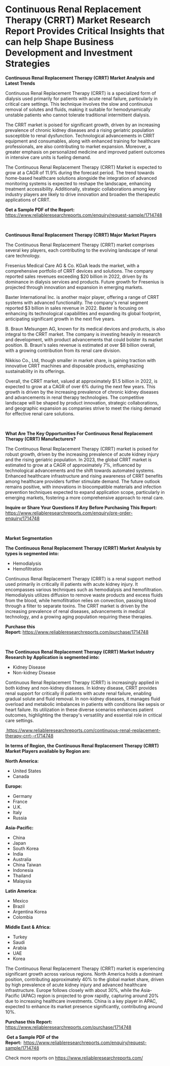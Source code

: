 <p><h1>Continuous Renal Replacement Therapy (CRRT) Market Research Report Provides Critical Insights that can help Shape Business Development and Investment Strategies</h1></p><p><strong>Continuous Renal Replacement Therapy (CRRT) Market Analysis and Latest Trends</strong></p>
<p><p>Continuous Renal Replacement Therapy (CRRT) is a specialized form of dialysis used primarily for patients with acute renal failure, particularly in critical care settings. This technique involves the slow and continuous removal of solutes and fluids, making it suitable for hemodynamically unstable patients who cannot tolerate traditional intermittent dialysis. </p><p>The CRRT market is poised for significant growth, driven by an increasing prevalence of chronic kidney diseases and a rising geriatric population susceptible to renal dysfunction. Technological advancements in CRRT equipment and consumables, along with enhanced training for healthcare professionals, are also contributing to market expansion. Moreover, a greater emphasis on personalized medicine and improved patient outcomes in intensive care units is fueling demand.</p><p>The Continuous Renal Replacement Therapy (CRRT) Market is expected to grow at a CAGR of 11.9% during the forecast period. The trend towards home-based healthcare solutions alongside the integration of advanced monitoring systems is expected to reshape the landscape, enhancing treatment accessibility. Additionally, strategic collaborations among key industry players are likely to drive innovation and broaden the therapeutic applications of CRRT.</p></p>
<p><strong>Get a Sample PDF of the Report:&nbsp;</strong> <a href="https://www.reliableresearchreports.com/enquiry/request-sample/1714748?utm_campaign=2279&utm_medium=2&utm_source=Github&utm_content=ia&utm_term=28032025&utm_id=continuous-renal-replacement-therapy-crrt">https://www.reliableresearchreports.com/enquiry/request-sample/1714748</a></p>
<p>&nbsp;</p>
<p><strong>Continuous Renal Replacement Therapy (CRRT) Major Market Players</strong></p>
<p><p>The Continuous Renal Replacement Therapy (CRRT) market comprises several key players, each contributing to the evolving landscape of renal care technology. </p><p>Fresenius Medical Care AG & Co. KGaA leads the market, with a comprehensive portfolio of CRRT devices and solutions. The company reported sales revenues exceeding $20 billion in 2022, driven by its dominance in dialysis services and products. Future growth for Fresenius is projected through innovation and expansion in emerging markets.</p><p>Baxter International Inc. is another major player, offering a range of CRRT systems with advanced functionality. The company's renal segment reported $3 billion in sales revenue in 2022. Baxter is focusing on enhancing its technological capabilities and expanding its global footprint, anticipating significant growth in the next five years.</p><p>B. Braun Melsungen AG, known for its medical devices and products, is also integral to the CRRT market. The company is investing heavily in research and development, with product advancements that could bolster its market position. B. Braun's sales revenue is estimated at over $8 billion overall, with a growing contribution from its renal care division.</p><p>Nikkiso Co., Ltd, though smaller in market share, is gaining traction with innovative CRRT machines and disposable products, emphasizing sustainability in its offerings. </p><p>Overall, the CRRT market, valued at approximately $1.5 billion in 2022, is expected to grow at a CAGR of over 6% during the next few years. This growth is driven by the increasing prevalence of chronic kidney diseases and advancements in renal therapy technologies. The competitive landscape will be shaped by product innovation, strategic collaborations, and geographic expansion as companies strive to meet the rising demand for effective renal care solutions.</p></p>
<p>&nbsp;</p>
<p><strong>What Are The Key Opportunities For Continuous Renal Replacement Therapy (CRRT) Manufacturers?</strong></p>
<p><p>The Continuous Renal Replacement Therapy (CRRT) market is poised for robust growth, driven by the increasing prevalence of acute kidney injury and the rising geriatric population. In 2023, the global CRRT market is estimated to grow at a CAGR of approximately 7%, influenced by technological advancements and the shift towards automated systems. Enhanced healthcare infrastructure and rising awareness of CRRT benefits among healthcare providers further stimulate demand. The future outlook remains positive, with innovations in biocompatible materials and infection prevention techniques expected to expand application scope, particularly in emerging markets, fostering a more comprehensive approach to renal care.</p></p>
<p><strong>Inquire or Share Your Questions If Any Before Purchasing This Report:</strong> <a href="https://www.reliableresearchreports.com/enquiry/pre-order-enquiry/1714748?utm_campaign=2279&utm_medium=2&utm_source=Github&utm_content=ia&utm_term=28032025&utm_id=continuous-renal-replacement-therapy-crrt">https://www.reliableresearchreports.com/enquiry/pre-order-enquiry/1714748</a></p>
<p>&nbsp;</p>
<p><strong>Market Segmentation</strong></p>
<p><strong>The Continuous Renal Replacement Therapy (CRRT) Market Analysis by types is segmented into:</strong></p>
<p><ul><li>Hemodialysis</li><li>Hemofiltration</li></ul></p>
<p><p>Continuous Renal Replacement Therapy (CRRT) is a renal support method used primarily in critically ill patients with acute kidney injury. It encompasses various techniques such as hemodialysis and hemofiltration. Hemodialysis utilizes diffusion to remove waste products and excess fluids from the blood, while hemofiltration relies on convection, passing blood through a filter to separate toxins. The CRRT market is driven by the increasing prevalence of renal diseases, advancements in medical technology, and a growing aging population requiring these therapies.</p></p>
<p><strong>Purchase this Report:&nbsp;</strong><a href="https://www.reliableresearchreports.com/purchase/1714748?utm_campaign=2279&utm_medium=2&utm_source=Github&utm_content=ia&utm_term=28032025&utm_id=continuous-renal-replacement-therapy-crrt">https://www.reliableresearchreports.com/purchase/1714748</a></p>
<p>&nbsp;</p>
<p><strong>The Continuous Renal Replacement Therapy (CRRT) Market Industry Research by Application is segmented into:</strong></p>
<p><ul><li>Kidney Disease</li><li>Non-kidney Disease</li></ul></p>
<p><p>Continuous Renal Replacement Therapy (CRRT) is increasingly applied in both kidney and non-kidney diseases. In kidney disease, CRRT provides renal support for critically ill patients with acute renal failure, enabling gradual solute and fluid removal. In non-kidney diseases, it manages fluid overload and metabolic imbalances in patients with conditions like sepsis or heart failure. Its utilization in these diverse scenarios enhances patient outcomes, highlighting the therapy's versatility and essential role in critical care settings.</p></p>
<p><a href="https://www.reliableresearchreports.com/continuous-renal-replacement-therapy-crrt--r1714748?utm_campaign=2279&utm_medium=2&utm_source=Github&utm_content=ia&utm_term=28032025&utm_id=continuous-renal-replacement-therapy-crrt">&nbsp;https://www.reliableresearchreports.com/continuous-renal-replacement-therapy-crrt--r1714748</a></p>
<p><strong>In terms of Region, the Continuous Renal Replacement Therapy (CRRT) Market Players available by Region are:</strong></p>
<p>
    <p> <strong> North America: </strong>
        <ul>
            <li>United States</li>
            <li>Canada</li>
        </ul>
        </p> 
    <p> <strong> Europe: </strong>
        <ul>
            <li>Germany</li>
            <li>France</li>
            <li>U.K.</li>
            <li>Italy</li>
            <li>Russia</li>
        </ul>
        </p> 
    <p> <strong> Asia-Pacific: </strong>
        <ul>
            <li>China</li>
            <li>Japan</li>
            <li>South Korea</li>
            <li>India</li>
            <li>Australia</li>
            <li>China Taiwan</li>
            <li>Indonesia</li>
            <li>Thailand</li>
            <li>Malaysia</li>
        </ul>
        </p> 
    <p> <strong> Latin America: </strong>
        <ul>
            <li>Mexico</li>
            <li>Brazil</li>
            <li>Argentina Korea</li>
            <li>Colombia</li>
        </ul>
        </p> 
    <p> <strong> Middle East & Africa: </strong>
        <ul>
            <li>Turkey</li>
            <li>Saudi</li>
            <li>Arabia</li>
            <li>UAE</li>
            <li>Korea</li>
        </ul>
    </p>
    </p>
<p><p>The Continuous Renal Replacement Therapy (CRRT) market is experiencing significant growth across various regions. North America holds a dominant position, contributing approximately 40% to the global market share, driven by high prevalence of acute kidney injury and advanced healthcare infrastructure. Europe follows closely with about 30%, while the Asia-Pacific (APAC) region is projected to grow rapidly, capturing around 20% due to increasing healthcare investments. China is a key player in APAC, expected to enhance its market presence significantly, contributing around 10%.</p></p>
<p><strong>Purchase this Report: </strong><a href="https://www.reliableresearchreports.com/purchase/1714748?utm_campaign=2279&utm_medium=2&utm_source=Github&utm_content=ia&utm_term=28032025&utm_id=continuous-renal-replacement-therapy-crrt">https://www.reliableresearchreports.com/purchase/1714748</a></p>
<p>&nbsp;<strong>Get a Sample PDF of the Report:&nbsp;&nbsp;</strong><a href="https://www.reliableresearchreports.com/enquiry/request-sample/1714748?utm_campaign=2279&utm_medium=2&utm_source=Github&utm_content=ia&utm_term=28032025&utm_id=continuous-renal-replacement-therapy-crrt">https://www.reliableresearchreports.com/enquiry/request-sample/1714748</a></p>
<p><strong></strong></p>
<p>Check more reports on <a href="https://www.reliableresearchreports.com/?utm_campaign=2279&utm_medium=2&utm_source=Github&utm_content=ia&utm_term=28032025&utm_id=continuous-renal-replacement-therapy-crrt">https://www.reliableresearchreports.com/</a></p>